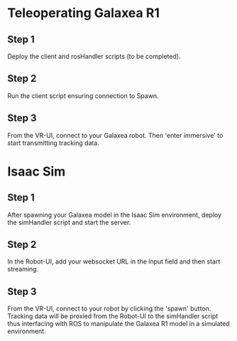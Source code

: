 # Teleoperating Galaxea R1

## Step 1
Deploy the client and rosHandler scripts (to be completed).

## Step 2
Run the client script ensuring connection to Spawn.

## Step 3
From the VR-UI, connect to your Galaxea robot. Then 'enter immersive' to start transmitting tracking data. 

# Isaac Sim

## Step 1
After spawning your Galaxea model in the Isaac Sim environment, deploy the simHandler script and start the server.

## Step 2
In the Robot-UI, add your websocket URL in the input field and then start streaming.

## Step 3
From the VR-UI, connect to your robot by clicking the 'spawn' button. Tracking data will be proxied from the Robot-UI to the simHandler script thus interfacing with ROS to manipulate the Galaxea R1 model in a simulated environment.

